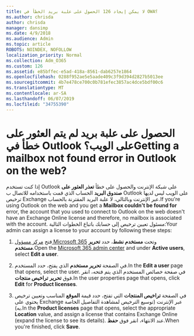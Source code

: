 ```yaml
---
title: لا يمكن إيجاد 126 الحصول على علبة بريد الخطأ في OWA؟
ms.author: chrisda
author: chrisda
manager: dansimp
ms.date: 4/9/2018
ms.audience: Admin
ms.topic: article
ROBOTS: NOINDEX, NOFOLLOW
localization_priority: Normal
ms.collection: Adm_O365
ms.custom: 126
ms.assetid: e85bffec-e5ad-418a-8561-dab6257e1864
ms.openlocfilehash: 0288f952ae5e5aade409c3f9d394d2827b5013ee
ms.sourcegitcommit: 4b7e478ce700c0b781efec3857ac4dce5bdf00c6
ms.translationtype: MT
ms.contentlocale: ar-SA
ms.lasthandoff: 06/07/2019
ms.locfileid: "34755390"
---
```

# <a name="getting-a-mailbox-not-found-error-in-outlook-on-the-web"></a><span data-ttu-id="045c6-102">الحصول على علبة بريد لم يتم العثور على خطأ في Outlook على الويب؟</span><span class="sxs-lookup"><span data-stu-id="045c6-102">Getting a mailbox not found error in Outlook on the web?</span></span>

<span data-ttu-id="045c6-103">إذا كنت تستخدم Outlook على شبكة الإنترنت والحصول على خطأ **تعذر العثور على صندوق البريد** الحساب الذي قمت باستخدامه للاتصال ب Outlook على الويب ليس لديها ترخيص Exchange عبر الإنترنت وبالتالي، لا علبة البريد المقترنة بالحساب.</span><span class="sxs-lookup"><span data-stu-id="045c6-103">If you're using Outlook on the web and you get a **Mailbox couldn't be found for** error, the account that you used to connect to Outlook on the web doesn't have an Exchange Online license and therefore, no mailbox is associated with the account.</span></span> <span data-ttu-id="045c6-104">مسئول تعيين ترخيص إلى حسابك باتباع الخطوات التالية:</span><span class="sxs-lookup"><span data-stu-id="045c6-104">Your admin can assign a license to your account by following these steps:</span></span>

1. <span data-ttu-id="045c6-105">فتح [مركز مسؤول Microsoft 365](https://portal.office.com/adminportal/home#/homepage) وتحت **مستخدم نشط**، حدد **تحرير مستخدم**.</span><span class="sxs-lookup"><span data-stu-id="045c6-105">Open the [Microsoft 365 admin center](https://portal.office.com/adminportal/home#/homepage) and under **Active users**, select **Edit a user**.</span></span>

2. <span data-ttu-id="045c6-106">في الصفحة **تحرير مستخدم** الذي يفتح، حدد المستخدم.</span><span class="sxs-lookup"><span data-stu-id="045c6-106">In the **Edit a user** page that opens, select the user.</span></span> <span data-ttu-id="045c6-107">في صفحة خصائص المستخدم الذي يتم فتحه، انقر فوق **تحرير** **تراخيص منتجات**.</span><span class="sxs-lookup"><span data-stu-id="045c6-107">In the user properties page that opens, click **Edit** for **Product licenses**.</span></span>

3. <span data-ttu-id="045c6-108">في الصفحة **تراخيص المنتجات** التي تفتح، حدد قيمة **الموقع** المناسب وتعيين ترخيص يحتوي على Exchange عبر الإنترنت (توسيع الترخيص لمشاهدة التفاصيل الخاصة به).</span><span class="sxs-lookup"><span data-stu-id="045c6-108">In the **Product licenses** page that opens, select the appropriate **Location** value, and assign a license that contains Exchange Online (expand the license to see its details).</span></span> <span data-ttu-id="045c6-109">عند الانتهاء، انقر فوق **حفظ**.</span><span class="sxs-lookup"><span data-stu-id="045c6-109">When you're finished, click **Save**.</span></span>
